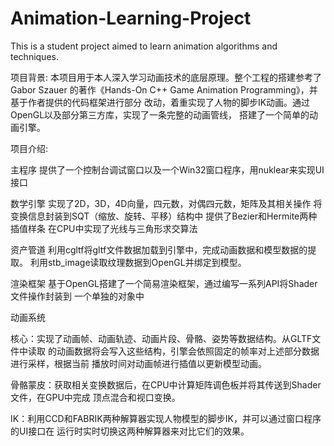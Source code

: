 # Animation-Learning-Project
This is a student project aimed to learn animation algorithms and techniques.

项目背景:
本项目用于本人深入学习动画技术的底层原理。整个工程的搭建参考了Gabor Szauer
的著作《Hands-On C++ Game Animation Programming》，并基于作者提供的代码框架进行部分
改动，着重实现了人物的脚步IK动画。通过OpenGL以及部分第三方库，实现了一条完整的动画管线，
搭建了一个简单的动画引擎。

项目介绍:
 
主程序
提供了一个控制台调试窗口以及一个Win32窗口程序，用nuklear来实现UI接口

数学引擎
实现了2D，3D，4D向量，四元数，对偶四元数，矩阵及其相关操作
将变换信息封装到SQT（缩放、旋转、平移）结构中
提供了Bezier和Hermite两种插值样条
在CPU中实现了光线与三角形求交算法

资产管道
利用cgltf将gltf文件数据加载到引擎中，完成动画数据和模型数据的提取。
利用stb_image读取纹理数据到OpenGL并绑定到模型。

渲染框架
基于OpenGL搭建了一个简易渲染框架，通过编写一系列API将Shader文件操作封装到
一个单独的对象中

动画系统

核心：实现了动画帧、动画轨迹、动画片段、骨骼、姿势等数据结构。从GLTF文件中读取
的动画数据将会写入这些结构，引擎会依照固定的帧率对上述部分数据进行采样，根据当前
播放时间对动画帧进行插值以更新模型动画。

骨骼蒙皮：获取相关变换数据后，在CPU中计算矩阵调色板并将其传送到Shader文件，在GPU中完成
顶点混合和视口变换。

IK：利用CCD和FABRIK两种解算器实现人物模型的脚步IK，并可以通过窗口程序的UI接口在
运行时实时切换这两种解算器来对比它们的效果。
